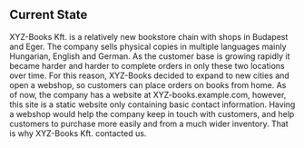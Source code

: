 ﻿## Current State

XYZ-Books Kft. is a relatively new bookstore chain with shops in Budapest and Eger. The company sells physical copies in multiple languages mainly Hungarian, English and German. As the customer base is growing rapidly it became harder and harder to complete orders in only these two locations over time. For this reason, XYZ-Books decided to expand to new cities and open a webshop, so customers can place orders on books from home.  As of now, the company has a website at XYZ-books.example.com, however, this site is a static website only containing basic contact information. Having a webshop would help the company keep in touch with customers, and help customers to purchase more easily and from a much wider inventory. That is why XYZ-Books Kft. contacted us.
